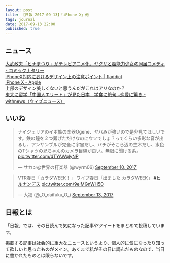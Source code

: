 ```yaml
---
layout: post
title: 【日報 2017-09-13】「iPhone X」他
tags: journal
date: 2017-09-13 22:00
published: true
---
```



## ニュース

<div class="news"><a href="http://natalie.mu/comic/news/248487" target="_blank">大武政夫「ヒナまつり」がテレビアニメ化、ヤクザと超能力少女の同居コメディ - コミックナタリー</a>
<div class="newscomme"></div>
</div>

<div class="news"><a href="http://fladdict.net/blog/2017/09/iphonex.html" target="_blank">iPhoneX対応におけるデザイン上の注意ポイント | fladdict</a>
<div class="newscomme"></div>
</div>

<div class="news"><a href="https://www.apple.com/iphone-x/" target="_blank">iPhone X - Apple</a>
<div class="newscomme">上部のデザイン美しくないと思うんだがこれはアリなのか？</div>
</div>

<div class="news"><a href="https://withnews.jp/article/f0170913001qq000000000000000W02310101qq000015851A" target="_blank">東大に留学「中国人エリート」が見た日本　学食に絶句…恋愛に驚き - withnews（ウィズニュース）</a>
<div class="newscomme"></div>
</div>


## いいね

 
<blockquote class="twitter-tweet"><p lang="ja" dir="ltr">ナイジェリアのイボ族の楽器Ogene、ヤバみが強いので是非見てほしいです。鉄の鐘を２つ繋げただけなのにウソでしょ？ってくらい多彩な音が出るし、アンサンブルが完全に宇宙だし、バチがそこら辺の生木だし、水色のTシャツの兄ちゃんのカメラ目線が良い。無限に聞ける系。 <a href="https://t.co/dTYAWqlyNP">pic.twitter.com/dTYAWqlyNP</a></p>&mdash; サカン@世界の打楽器 (@wyrm06) <a href="https://twitter.com/wyrm06/status/906809031624237056">September 10, 2017</a></blockquote>
<script async src="//platform.twitter.com/widgets.js" charset="utf-8"></script>


<blockquote class="twitter-tweet"><p lang="ja" dir="ltr">VTR春日「カラダWEEK！」
ワイプ春日「出ました カラダWEEK」 <a href="https://twitter.com/hashtag/%E3%83%92%E3%83%AB%E3%83%8A%E3%83%B3%E3%83%87%E3%82%B9?src=hash">#ヒルナンデス</a> <a href="https://t.co/9eIMGnWH50">pic.twitter.com/9eIMGnWH50</a></p>&mdash; 大福 (@_O_daifuku_O_) <a href="https://twitter.com/_O_daifuku_O_/status/907803632162136066">September 13, 2017</a></blockquote>
<script async src="//platform.twitter.com/widgets.js" charset="utf-8"></script>


## 日報とは

「日報」では、その日読んで気になった記事やツイートをまとめて投稿しています。

掲載する記事は社会的に重大なニュースというより、個人的に気になったり知って欲しいと思ったものがメイン。あくまで私がその日に読んだものなので、当日に書かれたものとは限らないです。
